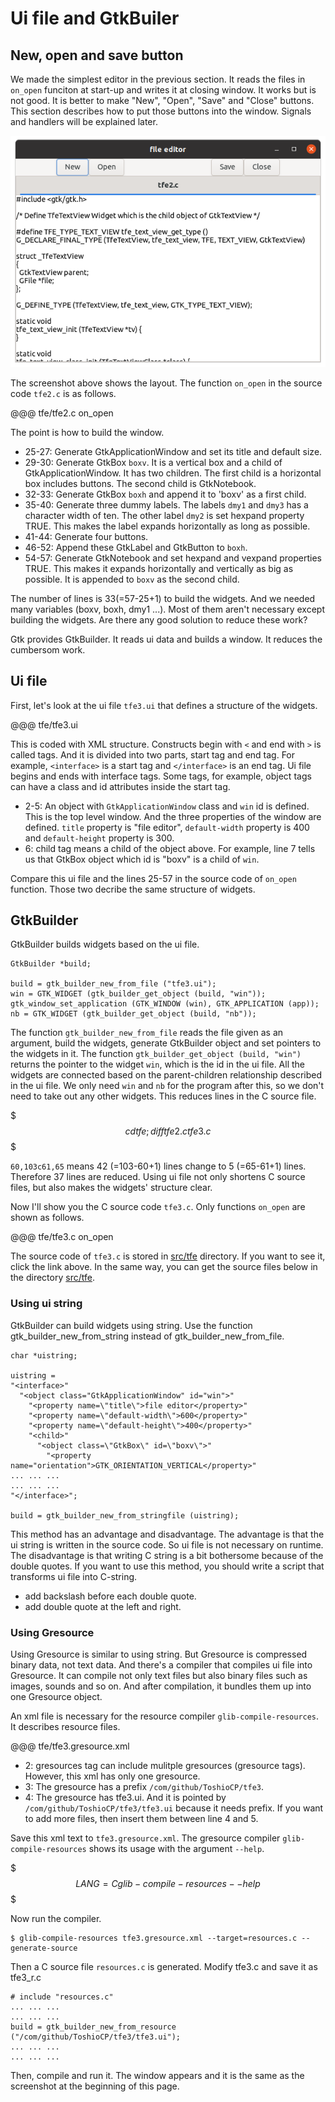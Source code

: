 # Ui file and GtkBuiler

## New, open and save button

We made the simplest editor in the previous section.
It reads the files in `on_open` funciton at start-up and writes it at closing window.
It works but is not good.
It is better to make "New", "Open", "Save" and "Close" buttons.
This section describes how to put those buttons into the window.
Signals and handlers will be explained later.

![Screenshot of the file editor](../image/screenshot_tfe2.png)

The screenshot above shows the layout.
The function `on_open` in the source code `tfe2.c` is as follows.

@@@ tfe/tfe2.c on_open

The point is how to build the window.

- 25-27: Generate GtkApplicationWindow and set its title and default size.
- 29-30: Generate GtkBox `boxv`.
It is a vertical box and a child of GtkApplicationWindow.
It has two children.
The first child is a horizontal box includes buttons.
The second child is GtkNotebook.
- 32-33: Generate GtkBox `boxh` and append it to 'boxv' as a first child.
- 35-40: Generate three dummy labels.
The labels `dmy1` and `dmy3` has a character width of ten.
The other label `dmy2` is set hexpand property TRUE.
This makes the label expands horizontally as long as possible.
- 41-44: Generate four buttons.
- 46-52: Append these GtkLabel and GtkButton to `boxh`.
- 54-57: Generate GtkNotebook and set hexpand and vexpand properties TRUE.
This makes it expands horizontally and vertically as big as possible.
It is appended to `boxv` as the second child.

The number of lines is 33(=57-25+1) to build the widgets.
And we needed many variables (boxv, boxh, dmy1 ...).
Most of them aren't necessary except building the widgets.
Are there any good solution to reduce these work?

Gtk provides GtkBuilder.
It reads ui data and builds a window.
It reduces the cumbersom work.

## Ui file

First, let's look at the ui file `tfe3.ui` that defines a structure of the widgets.

@@@ tfe/tfe3.ui

This is coded with XML structure.
Constructs begin with `<` and end with `>` is called tags.
And it is divided into two parts, start tag and end tag.
For example, `<interface>` is a start tag and `</interface>` is an end tag.
Ui file begins and ends with interface tags.
Some tags, for example, object tags can have a class and id attributes inside the start tag.

- 2-5: An object with `GtkApplicationWindow` class and `win` id is defined.
This is the top level window.
And the three properties of the window are defined.
`title` property is "file editor", `default-width` property is 400 and `default-height` property is 300.
- 6: child tag means a child of the object above.
For example, line 7 tells us that GtkBox object which id is "boxv" is a child of `win`.

Compare this ui file and the lines 25-57 in the source code of `on_open` function.
Those two decribe the same structure of widgets.

## GtkBuilder

GtkBuilder builds widgets based on the ui file.

    GtkBuilder *build;

    build = gtk_builder_new_from_file ("tfe3.ui");
    win = GTK_WIDGET (gtk_builder_get_object (build, "win"));
    gtk_window_set_application (GTK_WINDOW (win), GTK_APPLICATION (app));
    nb = GTK_WIDGET (gtk_builder_get_object (build, "nb"));

The function `gtk_builder_new_from_file` reads the file given as an argument, build the widgets, generate GtkBuilder object and set pointers to the widgets in it.
The function `gtk_builder_get_object (build, "win")` returns the pointer to the widget `win`, which is the id in the ui file.
All the widgets are connected based on the parent-children relationship described in the ui file.
We only need `win` and `nb` for the program after this, so we don't need to take out any other widgets.
This reduces lines in the C source file.

$$$
cd tfe; diff tfe2.c tfe3.c
$$$

`60,103c61,65` means 42 (=103-60+1) lines change to 5 (=65-61+1) lines.
Therefore 37 lines are reduced.
Using ui file not only shortens C source files, but also makes the widgets' structure clear.

Now I'll show you the C source code `tfe3.c`.
Only functions `on_open` are shown as follows.

@@@ tfe/tfe3.c on_open

The source code of `tfe3.c` is stored in [src/tfe](src/tfe) directory.
If you want to see it, click the link above.
In the same way, you can get the source files below in the directory [src/tfe](src/tfe).

### Using ui string

GtkBuilder can build widgets using string.
Use the function gtk\_builder\_new\_from\_string instead of gtk\_builder\_new\_from\_file.

    char *uistring;

    uistring =
    "<interface>"
      "<object class="GtkApplicationWindow" id="win">"
        "<property name=\"title\">file editor</property>"
        "<property name=\"default-width\">600</property>"
        "<property name=\"default-height\">400</property>"
        "<child>"
          "<object class=\"GtkBox\" id=\"boxv\">"
            "<property name="orientation">GTK_ORIENTATION_VERTICAL</property>"
    ... ... ...
    ... ... ...
    "</interface>";

    build = gtk_builder_new_from_stringfile (uistring);

This method has an advantage and disadvantage.
The advantage is that the ui string is written in the source code.
So ui file is not necessary on runtime.
The disadvantage is that writing C string is a bit bothersome because of the double quotes.
If you want to use this method, you should write a script that transforms ui file into C-string.

- add backslash before each double quote.
- add double quote at the left and right.

### Using Gresource

Using Gresource is similar to using string.
But Gresource is compressed binary data, not text data.
And there's a compiler that compiles ui file into Gresource.
It can compile not only text files but also binary files such as images, sounds and so on.
And after compilation, it bundles them up into one Gresource object.

An xml file is necessary for the resource compiler `glib-compile-resources`.
It describes resource files.

@@@ tfe/tfe3.gresource.xml

- 2: gresources tag can include mulitple gresources (gresource tags).
However, this xml has only one gresource.
- 3: The gresource has a prefix `/com/github/ToshioCP/tfe3`.
- 4: The gresource has tfe3.ui.
And it is pointed by `/com/github/ToshioCP/tfe3/tfe3.ui` because it needs prefix. 
If you want to add more files, then insert them between line 4 and 5.

Save this xml text to `tfe3.gresource.xml`.
The gresource compiler `glib-compile-resources` shows its usage with the argument `--help`.

$$$
LANG=C glib-compile-resources --help
$$$

Now run the compiler.

    $ glib-compile-resources tfe3.gresource.xml --target=resources.c --generate-source

Then a C source file `resources.c` is generated.
Modify tfe3.c and save it as tfe3_r.c

    # include "resources.c"
    ... ... ...
    ... ... ...
    build = gtk_builder_new_from_resource ("/com/github/ToshioCP/tfe3/tfe3.ui");
    ... ... ...
    ... ... ...

Then, compile and run it.
The window appears and it is the same as the screenshot at the beginning of this page.

